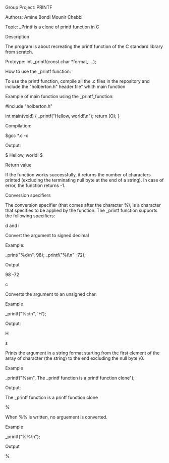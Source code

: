 Group Project: PRINTF

Authors: Amine Bondi    Mounir Chebbi

Topic: _Printf is a clone of printf function in C

Description

The program is about recreating the printf function of the C standard library from scratch.

Protoype: int _printf(const char *format, ...);

How to use the _printf function:

To use the printf function, compile all the .c files in the repository and include the "holberton.h" header file" whith main function

Example of main function using the _printf_function:

#include "holberton.h"

int main(void)
{
	_printf("Hellow, world!\n");
	return (O);
}

Compilation:

$gcc *.c -o

Output:

$
Hellow, world!
$

Return value

If the function works successfully, it returns the number of characters printed (excluding the terminating null byte at the end of a string). In case of error, the function returns -1.

Conversion specifiers

The conversion specifier (that comes after the character %), is a character that specifies to be applied by the function. The _printf function supports the following specifiers:

d and i

Convert the argument to signed decimal 

Example:

_print("%d\n", 98);
_printf("%i\n" -72);

Output

98
-72

c

Converts the argument to an unsigned char.

Example

_printf("%c\n", 'H');

Output:

H

s

Prints the argument in a string format starting from the first element of the array of character (the string) to the end excluding the null byte \0.

Example 

_printf("%s\n", The _printf function is a printf function clone");

Output:

The _printf function is a printf function clone

%

When %% is written, no arguement is converted.

Example

_printf("%%\n");

Output

%

